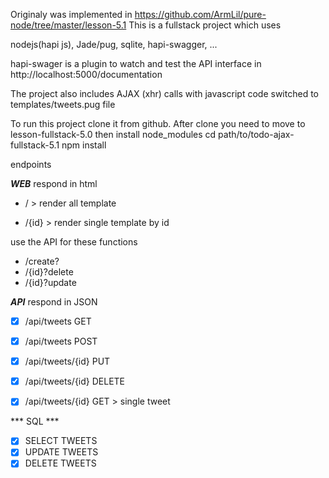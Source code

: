 Originaly was implemented in https://github.com/ArmLil/pure-node/tree/master/lesson-5.1
This is a fullstack project which uses

nodejs(hapi js), Jade/pug, sqlite, hapi-swagger, ...

hapi-swager is a plugin to watch and test the API interface in
http://localhost:5000/documentation


The project also includes AJAX (xhr) calls with javascript code switched to templates/tweets.pug file

To run this project clone it from github.
After clone you need to move to  lesson-fullstack-5.0 then install node_modules
cd path/to/todo-ajax-fullstack-5.1
npm install

endpoints

***WEB*** respond in html

-  / > render all template

 - /{id} > render single template by id

use the API for these functions
 - /create?
 - /{id}?delete
 - /{id}?update


***API*** respond in JSON

- [x] /api/tweets GET

- [x] /api/tweets POST

- [x] /api/tweets/{id} PUT

- [x] /api/tweets/{id} DELETE

- [x] /api/tweets/{id} GET > single tweet


*** SQL ***

- [x] SELECT TWEETS
- [x] UPDATE TWEETS
- [x] DELETE TWEETS
